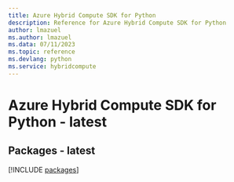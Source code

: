 ```yaml
---
title: Azure Hybrid Compute SDK for Python
description: Reference for Azure Hybrid Compute SDK for Python
author: lmazuel
ms.author: lmazuel
ms.data: 07/11/2023
ms.topic: reference
ms.devlang: python
ms.service: hybridcompute
---
```

# Azure Hybrid Compute SDK for Python - latest
## Packages - latest
[!INCLUDE [packages](hybrid-compute-index.md)]